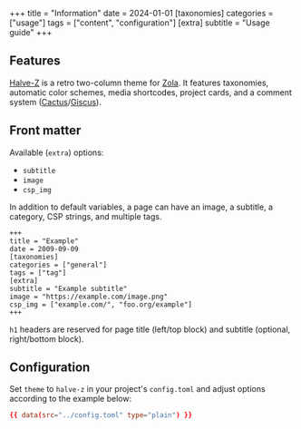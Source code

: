 +++
title = "Information"
date = 2024-01-01
[taxonomies]
categories = ["usage"]
tags = ["content", "configuration"]
[extra]
subtitle = "Usage guide"
+++

## Features

[Halve-Z](https://github.com/charlesrocket/halve-z) is a retro two-column theme for [Zola](https://github.com/getzola/zola). It features taxonomies, automatic color schemes, media shortcodes, project cards, and a comment system ([Cactus](https://cactus.chat)/[Giscus](https://giscus.app)).

## Front matter

Available (`extra`) options:
* `subtitle`
* `image`
* `csp_img`

In addition to default variables, a page can have an image, a subtitle, a category, CSP strings, and multiple tags.

```
+++
title = "Example"
date = 2009-09-09
[taxonomies]
categories = ["general"]
tags = ["tag"]
[extra]
subtitle = "Example subtitle"
image = "https://example.com/image.png"
csp_img = ["example.com/", "foo.org/example"]
+++
```

`h1` headers are reserved for page title (left/top block) and subtitle (optional, right/bottom block).

## Configuration

Set `theme` to `halve-z` in your project's `config.toml` and adjust options according to the example below:

```toml
{{ data(src="../config.toml" type="plain") }}
```
